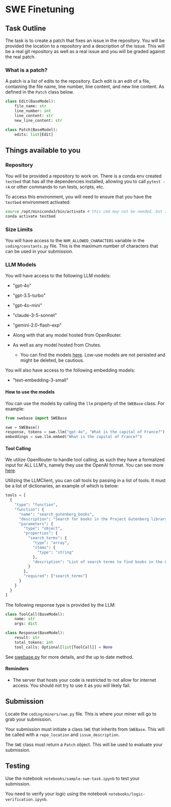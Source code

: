 # SWE Finetuning

## Task Outline

The task is to create a patch that fixes an issue in the repository. You will be provided the location to a repository and a description of the issue. This will be a real git repository as well as a real issue and you will be graded against the real patch. 

### What is a patch?

A patch is a list of edits to the repository. Each edit is an edit of a file, containing the file name, line number, line content, and new line content. As defined in the `Patch` class below.

```python
class Edit(BaseModel):
    file_name: str
    line_number: int
    line_content: str
    new_line_content: str

class Patch(BaseModel):
    edits: list[Edit]
```

## Things available to you

### Repository

You will be provided a repository to work on. There is a conda env created `testbed` that has all the dependencies installed, allowing you to call `pytest -rA` or other commands to run tests, scripts, etc. 

To access this environment, you will need to ensure that you have the `testbed` environment activated. 

```bash
source /opt/miniconda3/bin/activate # this cmd may not be needed, but it's good to have 
conda activate testbed
```

### Size Limits

You will have access to the `NUM_ALLOWED_CHARACTERS` variable in the `coding/constants.py` file. This is the maximum number of characters that can be used in your submission.

### LLM Models

You will have access to the following LLM models:

- "gpt-4o"
- "gpt-3.5-turbo"
- "gpt-4o-mini"
- "claude-3-5-sonnet"
- "gemini-2.0-flash-exp"

- Along with that any model hosted from OpenRouter.

- As well as any model hosted from Chutes.
    - You can find the models [here](https://chutes.ai/app). Low-use models are not persisted and might be deleted, be cautious.

You will also have access to the following embedding models:

- "text-embedding-3-small"

#### How to use the models

You can use the models by calling the `llm` property of the `SWEBase` class. For example:

```python
from swebase import SWEBase

swe = SWEBase()
response, tokens = swe.llm("gpt-4o", "What is the capital of France?")
embeddings = swe.llm.embed("What is the capital of France?")
```

#### Tool Calling

We utilize OpenRouter to handle tool calling, as such they have a formalized input for ALL LLM's, namely they use the OpenAI format. You can see more [here](https://openrouter.ai/docs/features/tool-calling).

Utilizing the LLMClient, you can call tools by passing in a list of tools. It must be a list of dictionaries, an example of which is below:

```python
tools = [
  {
    "type": "function",
    "function": {
      "name": "search_gutenberg_books",
      "description": "Search for books in the Project Gutenberg library based on specified search terms",
      "parameters": {
        "type": "object",
        "properties": {
          "search_terms": {
            "type": "array",
            "items": {
              "type": "string"
            },
            "description": "List of search terms to find books in the Gutenberg library (e.g. ['dickens', 'great'] to search for books by Dickens with 'great' in the title)"
          }
        },
        "required": ["search_terms"]
      }
    }
  }
]
```

The following response type is provided by the LLM:

```python
class ToolCall(BaseModel):
    name: str
    args: dict

class Response(BaseModel):
    result: str
    total_tokens: int
    tool_calls: Optional[list[ToolCall]] = None
```

See [swebase.py](../../coding/finetune/swe-server/swebase.py) for more details, and the up to date method.


#### Reminders

- The server that hosts your code is restricted to not allow for internet access. You should not try to use it as you will likely fail.

## Submission

Locate the `coding/miners/swe.py` file. This is where your miner will go to grab your submission.

Your submission must initiate a class `SWE` that inherits from `SWEBase`. This will be called with a `repo_location` and `issue_description`. 

The `SWE` class must return a `Patch` object. This will be used to evaluate your submission.

## Testing

Use the notebook `notebooks/sample-swe-task.ipynb` to test your submission.

You need to verify your logic using the notebook `notebooks/logic-verification.ipynb`. 

